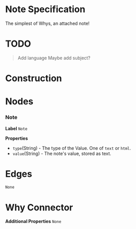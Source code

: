# Note Specification
The simplest of Whys, an attached note!

# TODO
> Add language
> Maybe add subject?

# Construction

# Nodes

### Note

**Label** `Note`

**Properties**
* `type`(String) - The type of the Value. One of `text` or `html`.
* `value`(String) - The note's value, stored as text.

# Edges
`None`

# Why Connector

**Additional Properties**
`None`